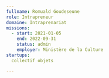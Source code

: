 ```yaml
---
fullname: Romuald Goudeseune
role: Intrapreneur
domaine: Intraprenariat
missions:
  - start: 2021-01-05
    end: 2022-09-31
    status: admin
    employer: Ministère de la Culture
startups:
  collectif objets
  
---
```


